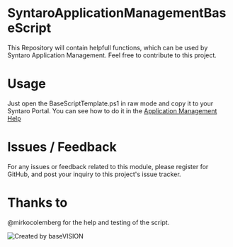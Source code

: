 # SyntaroApplicationManagementBaseScript
This Repository will contain helpfull functions, which can be used by Syntaro Application Management. Feel free to contribute to this project.

# Usage
Just open the BaseScriptTemplate.ps1 in raw mode and copy it to your Syntaro Portal. You can see how to do it in the [Application Management Help](https://wiki.syntaro.com/index.php?title=Application_Management_Base_Script)

# Issues / Feedback
For any issues or feedback related to this module, please register for GitHub, and post your inquiry to this project's issue tracker.

# Thanks to
@mirkocolemberg for the help and testing of the script.

![Created by baseVISION](https://www.basevision.ch/wp-content/uploads/2015/12/baseVISION-Logo_RGB.png)
